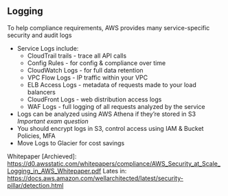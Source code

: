 ## Logging

To help compliance requirements, AWS provides many service-specific security and audit logs

- Service Logs include:
    - CloudTrail trails - trace all API calls
    - Config Rules - for config & compliance over time
    - CloudWatch Logs - for full data retention
    - VPC Flow Logs - IP traffic within your VPC
    - ELB Access Logs - metadata of requests made to your load balancers
    - CloudFront Logs - web distribution access logs
    - WAF Logs - full logging of all requests analyzed by the service
- Logs can be analyzed using AWS Athena if they’re stored in S3 *Important exam question*
- You should encrypt logs in S3, control access using IAM & Bucket Policies, MFA
- Move Logs to Glacier for cost savings


Whitepaper [Archieved]: https://d0.awsstatic.com/whitepapers/compliance/AWS_Security_at_Scale_Logging_in_AWS_Whitepaper.pdf
Lates in: https://docs.aws.amazon.com/wellarchitected/latest/security-pillar/detection.html